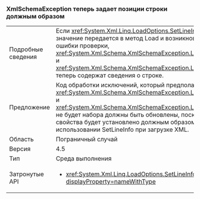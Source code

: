 ### <a name="xmlschemaexception-now-sets-line-positions-properly"></a>XmlSchemaException теперь задает позиции строки должным образом

|   |   |
|---|---|
|Подробные сведения|Если <xref:System.Xml.Linq.LoadOptions.SetLineInfo> значение передается в метод Load и возникновении ошибки проверки, <xref:System.Xml.Schema.XmlSchemaException.LineNumber> и <xref:System.Xml.Schema.XmlSchemaException.LinePosition> теперь содержат сведения о строке.|
|Предложение|Код обработки исключений, который предполагается <xref:System.Xml.Schema.XmlSchemaException.LineNumber> и <xref:System.Xml.Schema.XmlSchemaException.LinePosition> не будет набора должны быть обновлены, поскольку эти свойства будет установлено должным образом при использовании SetLineInfo при загрузке XML.|
|Область|Пограничный случай|
|Версия|4.5|
|Тип|Среда выполнения|
|Затронутые API|<ul><li><xref:System.Xml.Linq.LoadOptions.SetLineInfo?displayProperty=nameWithType></li></ul>|

